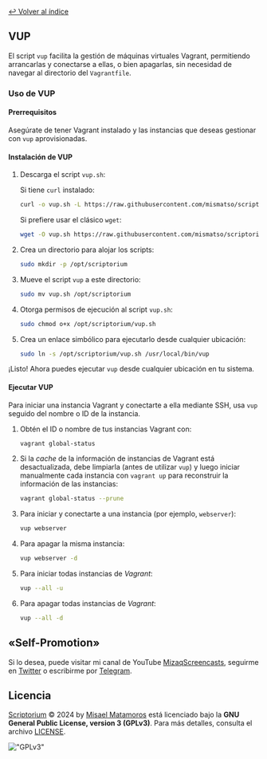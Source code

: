[↩︎ Volver al índice](/README.md)

## **VUP**

El script `vup` facilita la gestión de máquinas virtuales Vagrant, permitiendo arrancarlas y conectarse a ellas, o bien apagarlas, sin necesidad de navegar al directorio del `Vagrantfile`.

### **Uso de VUP**

#### **Prerrequisitos**

Asegúrate de tener Vagrant instalado y las instancias que deseas gestionar con `vup` aprovisionadas.

#### **Instalación de VUP**

1. Descarga el script `vup.sh`:

    Si tiene `curl` instalado:
    ```bash
    curl -o vup.sh -L https://raw.githubusercontent.com/mismatso/scriptorium/main/scripts/vup.sh
    ```
    Si prefiere usar el clásico `wget`:
    ```bash
    wget -O vup.sh https://raw.githubusercontent.com/mismatso/scriptorium/main/scripts/vup.sh
    ```

2. Crea un directorio para alojar los scripts:
   ```bash
   sudo mkdir -p /opt/scriptorium
   ```

3. Mueve el script `vup` a este directorio:
   ```bash
   sudo mv vup.sh /opt/scriptorium
   ```

4. Otorga permisos de ejecución al script `vup.sh`:
   ```bash
   sudo chmod o+x /opt/scriptorium/vup.sh
   ```

5. Crea un enlace simbólico para ejecutarlo desde cualquier ubicación:
   ```bash
   sudo ln -s /opt/scriptorium/vup.sh /usr/local/bin/vup
   ```

¡Listo! Ahora puedes ejecutar `vup` desde cualquier ubicación en tu sistema.

#### **Ejecutar VUP**

Para iniciar una instancia Vagrant y conectarte a ella mediante SSH, usa `vup` seguido del nombre o ID de la instancia.

1. Obtén el ID o nombre de tus instancias Vagrant con:
   ```bash
   vagrant global-status
   ```

2. Si la _cache_ de la información de instancias de Vagrant está desactualizada, debe limpiarla (antes de utilizar `vup`) y luego iniciar manualmente cada instancia con `vagrant up` para reconstruir la información de las instancias:
   ```bash
   vagrant global-status --prune
   ```

3. Para iniciar y conectarte a una instancia (por ejemplo, `webserver`):
   ```bash
   vup webserver
   ```

4. Para apagar la misma instancia:
   ```bash
   vup webserver -d
   ```

5. Para iniciar todas instancias de _Vagrant_:
   ```bash
   vup --all -u
   ```

6. Para apagar todas instancias de _Vagrant_:
   ```bash
   vup --all -d
   ```   

## **«Self-Promotion»**

Si lo desea, puede visitar mi canal de YouTube [MizaqScreencasts](https://www.youtube.com/MizaqScreencasts), seguirme en [Twitter](https://twitter.com/mismatso) o escribirme por [Telegram](https://t.me/mismatso).

## **Licencia**

[Scriptorium](https://github.com/mismatso/scriptorium) © 2024 by [Misael Matamoros](https://t.me/mismatso) está licenciado bajo la **GNU General Public License, version 3 (GPLv3)**. Para más detalles, consulta el archivo [LICENSE](/LICENSE).

!["GPLv3"](https://www.gnu.org/graphics/gplv3-with-text-136x68.png)